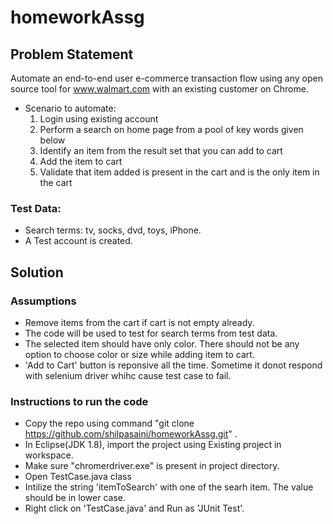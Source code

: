# homeworkAssg
## Problem Statement
Automate an end-to-end user e-commerce transaction flow using any open source tool for www.walmart.com with an existing customer on Chrome.

* Scenario to automate:
  1. Login using existing account
  2. Perform a search on home page from a pool of key words given below
  3. Identify an item from the result set that you can add to cart
  4. Add the item to cart
  5. Validate that item added is present in the cart and is the only item in the cart
  
### Test Data:
* Search terms: tv, socks, dvd, toys, iPhone.
* A Test account is created.

## Solution

### Assumptions
* Remove items from the cart if cart is not empty already.
* The code will be used to test for search terms from test data.
* The selected item should have only color. There should not be any option to choose color or size while adding item to cart.
* 'Add to Cart' button is reponsive all the time. Sometime it donot respond with selenium driver whihc cause test case to fail.

### Instructions to run the code
* Copy the repo using command "git clone https://github.com/shilpasaini/homeworkAssg.git" .
* In Eclipse(JDK 1.8), import the project using Existing project in workspace.
* Make sure "chromerdriver.exe" is present in project directory.
* Open TestCase.java class
* Intilize the string 'itemToSearch'  with one of the searh item. The value should be in lower case.
* Right click on 'TestCase.java' and Run as 'JUnit Test'.


